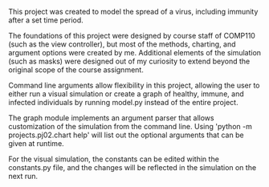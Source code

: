 This project was created to model the spread of a virus, including immunity after a set time period.

The foundations of this project were designed by course staff of COMP110 (such as the view controller), but most of the methods, charting, and argument options were created by me.  Additional elements of the simulation (such as masks) were designed out of my curiosity to extend beyond the original scope of the course assignment.

Command line arguments allow flexibility in this project, allowing the user to either run a visual simulation or create a graph of healthy, immune, and infected individuals by running model.py instead of the entire project.  

The graph module implements an argument parser that allows customization of the simulation from the command line. Using 'python -m projects.pj02.chart help' will list out the optional arguments that can be given at runtime.  

For the visual simulation, the constants can be edited within the constants.py file, and the changes will be reflected in the simulation on the next run.  
